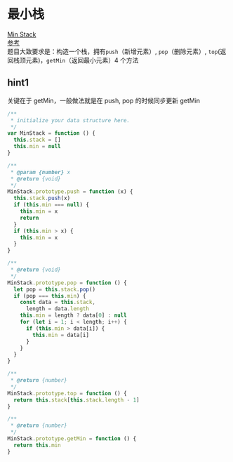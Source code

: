 # 最小栈

[Min Stack](https://leetcode.com/problems/min-stack/)  
[参考](https://github.com/azl397985856/leetcode/blob/master/problems/155.min-stack.md)  
题目大致要求是：构造一个栈，拥有`push`（新增元素）, `pop`（删除元素）, `top`(返回栈顶元素)，`getMin`（返回最小元素）4 个方法

## hint1

关键在于 getMin，一般做法就是在 push, pop 的时候同步更新 getMin

```js
/**
 * initialize your data structure here.
 */
var MinStack = function () {
  this.stack = []
  this.min = null
}

/**
 * @param {number} x
 * @return {void}
 */
MinStack.prototype.push = function (x) {
  this.stack.push(x)
  if (this.min === null) {
    this.min = x
    return
  }
  if (this.min > x) {
    this.min = x
  }
}

/**
 * @return {void}
 */
MinStack.prototype.pop = function () {
  let pop = this.stack.pop()
  if (pop === this.min) {
    const data = this.stack,
      length = data.length
    this.min = length ? data[0] : null
    for (let i = 1; i < length; i++) {
      if (this.min > data[i]) {
        this.min = data[i]
      }
    }
  }
}

/**
 * @return {number}
 */
MinStack.prototype.top = function () {
  return this.stack[this.stack.length - 1]
}

/**
 * @return {number}
 */
MinStack.prototype.getMin = function () {
  return this.min
}
```
